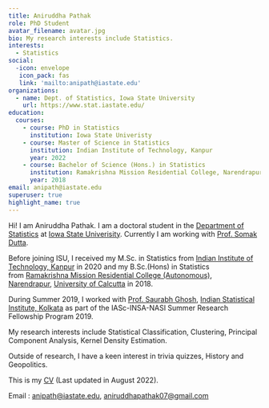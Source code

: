 ```yaml
---
title: Aniruddha Pathak
role: PhD Student
avatar_filename: avatar.jpg
bio: My research interests include Statistics.
interests:
  - Statistics
social:
  -icon: envelope
   icon_pack: fas
   link: 'mailto:anipath@iastate.edu'
organizations:
  - name: Dept. of Statistics, Iowa State University
    url: https://www.stat.iastate.edu/
education:
  courses:
    - course: PhD in Statistics
      institution: Iowa State Univeristy
    - course: Master of Science in Statistics
      institution: Indian Institute of Technology, Kanpur
      year: 2022
    - course: Bachelor of Science (Hons.) in Statistics
      institution: Ramakrishna Mission Residential College, Narendrapur, India
      year: 2018
email: anipath@iastate.edu
superuser: true
highlight_name: true
---
```

Hi! I am Aniruddha Pathak. I am a doctoral student in the [Department of Statistics](https://www.stat.iastate.edu/) at [Iowa State Univerisity](https://www.iastate.edu/). Currently I am working with [Prof. Somak Dutta](https://faculty.sites.iastate.edu/somakd/).

Before joining ISU, I received my M.Sc. in Statistics from [Indian Institute of Technology, Kanpur](https://www.iitk.ac.in/) in 2020 and my B.Sc.(Hons) in Statistics from [Ramakrishna Mission Residential College (Autonomous), Narendrapur](https://rkmrc.in/), [University of Calcutta](https://www.caluniv.ac.in/) in 2018.

During Summer 2019, I worked with [Prof. Saurabh Ghosh](https://www.isical.ac.in/~saurabh/), [Indian Statistical Institute, Kolkata](https://www.isical.ac.in/) as part of the IASc-INSA-NASI Summer Research Fellowship Program 2019.

My research interests include Statistical Classification, Clustering, Principal Component Analysis, Kernel Density Estimation.

Outside of research, I have a keen interest in trivia quizzes, History and Geopolitics.

This is my [CV](https://anipath.github.io/media/APathak_CV.pdf) (Last updated in August 2022).

Email : [anipath@iastate.edu](mailto:anipath@iastate.edu), [aniruddhapathak07@gmail.com](mailto:aniruddhapathak07@gmail.com)
